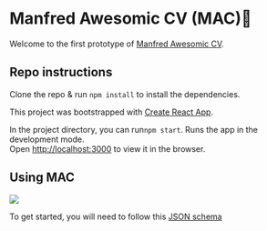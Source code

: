 
# Manfred Awesomic CV (MAC)📄

Welcome to the first prototype of [Manfred Awesomic CV](https://github.com/getmanfred/mac).

## Repo instructions

Clone the repo & run `npm install` to install the dependencies.

This project was bootstrapped with [Create React App](https://github.com/facebook/create-react-app).

In the project directory, you can run`npm start`. Runs the app in the development mode.<br>
Open [http://localhost:3000](http://localhost:3000) to view it in the browser.

## Using MAC

![](https://media1.tenor.com/images/2a8ce8d4128b7b6616fb825ede2b47ec/tenor.gif?itemid=11225469)

To get started, you will need to follow this [JSON schema](https://github.com/getmanfred/mac/blob/master/schema/schema.json)
